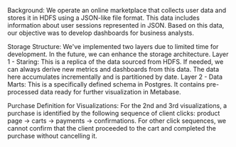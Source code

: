 Background: We operate an online marketplace that collects user data and stores it in HDFS using a JSON-like file format. 
This data includes information about user sessions represented in JSON. 
Based on this data, our objective was to develop dashboards for business analysts.

Storage Structure:
We've implemented two layers due to limited time for development. In the future, we can enhance the storage architecture.
Layer 1 - Staring: This is a replica of the data sourced from HDFS. If needed, we can always derive new metrics and dashboards from this data. The data here accumulates incrementally and is partitioned by date.
Layer 2 - Data Marts: This is a specifically defined schema in Postgres. It contains pre-processed data ready for further visualization in Metabase.

Purchase Definition for Visualizations:
For the 2nd and 3rd visualizations, a purchase is identified by the following sequence of client clicks:
product page -> carts -> payments -> confirmations.
For other click sequences, we cannot confirm that the client proceeded to the cart and completed the purchase without cancelling it.
